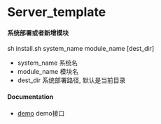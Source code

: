 Server_template
=========

#### 系统部署或者新增模块

sh install.sh system_name module_name [dest_dir]

* system_name  系统名
* module_name  模块名
* dest_dir     系统部署路径, 默认是当前目录

#### Documentation

* [demo](docs/demo.md) demo接口
